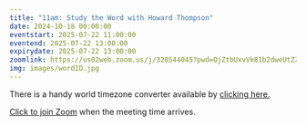 ```yaml
---
title: "11am: Study the Word with Howard Thompson"
date: 2024-10-18 00:00:00
eventstart: 2025-07-22 11:00:00
eventend: 2025-07-22 13:00:00
expirydate: 2025-07-22 13:00:00
zoomlink: https://us02web.zoom.us/j/320544045?pwd=QjZtbUxvVk81b2dweUtZZTE3ZE9IZz09
img: images/wordID.jpg
---
```


There is a handy world timezone converter available by [clicking here.](https://www.timeanddate.com/worldclock/converter.html)

[Click to join Zoom](https://us02web.zoom.us/j/320544045?pwd=QjZtbUxvVk81b2dweUtZZTE3ZE9IZz09) when the meeting time arrives.